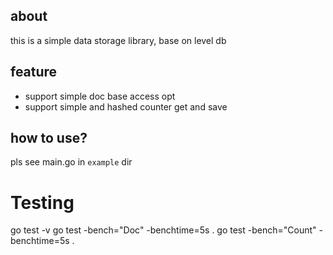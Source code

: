 ## about
this is a simple data storage library, base on level db

## feature
- support simple doc base access opt
- support simple and hashed counter get and save

## how to use?
pls see main.go in `example` dir

# Testing
go test -v
go test -bench="Doc" -benchtime=5s .
go test -bench="Count" -benchtime=5s .
